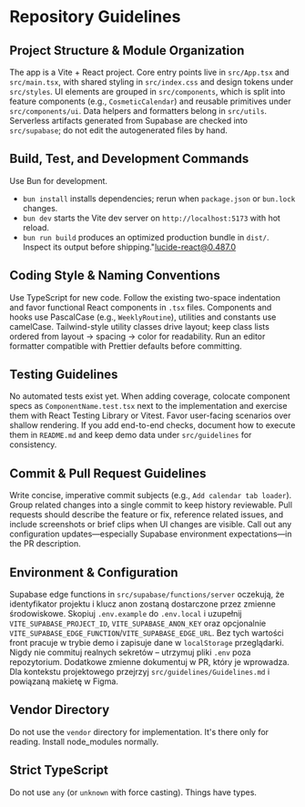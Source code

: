 # Repository Guidelines

## Project Structure & Module Organization
The app is a Vite + React project. Core entry points live in `src/App.tsx` and `src/main.tsx`, with shared styling in `src/index.css` and design tokens under `src/styles`. UI elements are grouped in `src/components`, which is split into feature components (e.g., `CosmeticCalendar`) and reusable primitives under `src/components/ui`. Data helpers and formatters belong in `src/utils`. Serverless artifacts generated from Supabase are checked into `src/supabase`; do not edit the autogenerated files by hand.

## Build, Test, and Development Commands

Use Bun for development.

- `bun install` installs dependencies; rerun when `package.json` or `bun.lock` changes.
- `bun dev` starts the Vite dev server on `http://localhost:5173` with hot reload.
- `bun run build` produces an optimized production bundle in `dist/`. Inspect its output before shipping."lucide-react@0.487.0

## Coding Style & Naming Conventions
Use TypeScript for new code. Follow the existing two-space indentation and favor functional React components in `.tsx` files. Components and hooks use PascalCase (e.g., `WeeklyRoutine`), utilities and constants use camelCase. Tailwind-style utility classes drive layout; keep class lists ordered from layout → spacing → color for readability. Run an editor formatter compatible with Prettier defaults before committing.

## Testing Guidelines
No automated tests exist yet. When adding coverage, colocate component specs as `ComponentName.test.tsx` next to the implementation and exercise them with React Testing Library or Vitest. Favor user-facing scenarios over shallow rendering. If you add end-to-end checks, document how to execute them in `README.md` and keep demo data under `src/guidelines` for consistency.

## Commit & Pull Request Guidelines
Write concise, imperative commit subjects (e.g., `Add calendar tab loader`). Group related changes into a single commit to keep history reviewable. Pull requests should describe the feature or fix, reference related issues, and include screenshots or brief clips when UI changes are visible. Call out any configuration updates—especially Supabase environment expectations—in the PR description.

## Environment & Configuration
Supabase edge functions in `src/supabase/functions/server` oczekują, że identyfikator projektu i klucz anon zostaną dostarczone przez zmienne środowiskowe. Skopiuj `.env.example` do `.env.local` i uzupełnij `VITE_SUPABASE_PROJECT_ID`, `VITE_SUPABASE_ANON_KEY` oraz opcjonalnie `VITE_SUPABASE_EDGE_FUNCTION`/`VITE_SUPABASE_EDGE_URL`. Bez tych wartości front pracuje w trybie demo i zapisuje dane w `localStorage` przeglądarki. Nigdy nie commituj realnych sekretów – utrzymuj pliki `.env` poza repozytorium. Dodatkowe zmienne dokumentuj w PR, który je wprowadza. Dla kontekstu projektowego przejrzyj `src/guidelines/Guidelines.md` i powiązaną makietę w Figma.

## Vendor Directory

Do not use the `vendor` directory for implementation. It's there only for reading. Install node_modules normally.

## Strict TypeScript

Do not use `any` (or `unknown` with force casting). Things have types.